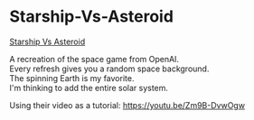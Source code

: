 # Starship-Vs-Asteroid

<a href="https://starship-vs-asteroid.pages.dev/">Starship Vs Asteroid</a>

A recreation of the space game from OpenAI. <br>
Every refresh gives you a random space background. <br>
The spinning Earth is my favorite. <br>
I'm thinking to add the entire solar system.

Using their video as a tutorial:
https://youtu.be/Zm9B-DvwOgw

